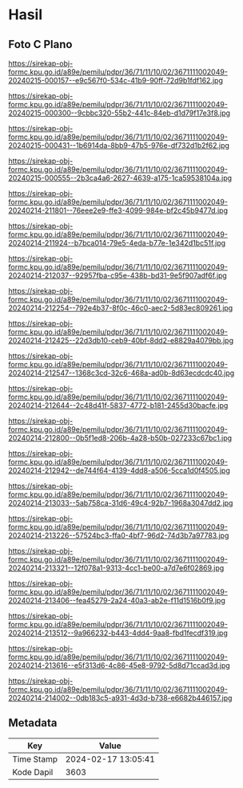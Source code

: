# Hasil

## Foto C Plano

https://sirekap-obj-formc.kpu.go.id/a89e/pemilu/pdpr/36/71/11/10/02/3671111002049-20240215-000157--e9c567f0-534c-41b9-90ff-72d9b1fdf162.jpg

https://sirekap-obj-formc.kpu.go.id/a89e/pemilu/pdpr/36/71/11/10/02/3671111002049-20240215-000300--9cbbc320-55b2-441c-84eb-d1d79f17e3f8.jpg

https://sirekap-obj-formc.kpu.go.id/a89e/pemilu/pdpr/36/71/11/10/02/3671111002049-20240215-000431--1b6914da-8bb9-47b5-976e-df732d1b2f62.jpg

https://sirekap-obj-formc.kpu.go.id/a89e/pemilu/pdpr/36/71/11/10/02/3671111002049-20240215-000555--2b3ca4a6-2627-4639-a175-1ca59538104a.jpg

https://sirekap-obj-formc.kpu.go.id/a89e/pemilu/pdpr/36/71/11/10/02/3671111002049-20240214-211801--76eee2e9-ffe3-4099-984e-bf2c45b9477d.jpg

https://sirekap-obj-formc.kpu.go.id/a89e/pemilu/pdpr/36/71/11/10/02/3671111002049-20240214-211924--b7bca014-79e5-4eda-b77e-1e342d1bc51f.jpg

https://sirekap-obj-formc.kpu.go.id/a89e/pemilu/pdpr/36/71/11/10/02/3671111002049-20240214-212037--92957fba-c95e-438b-bd31-9e5f907adf6f.jpg

https://sirekap-obj-formc.kpu.go.id/a89e/pemilu/pdpr/36/71/11/10/02/3671111002049-20240214-212254--792e4b37-8f0c-46c0-aec2-5d83ec809261.jpg

https://sirekap-obj-formc.kpu.go.id/a89e/pemilu/pdpr/36/71/11/10/02/3671111002049-20240214-212425--22d3db10-ceb9-40bf-8dd2-e8829a4079bb.jpg

https://sirekap-obj-formc.kpu.go.id/a89e/pemilu/pdpr/36/71/11/10/02/3671111002049-20240214-212547--1368c3cd-32c6-468a-ad0b-8d63ecdcdc40.jpg

https://sirekap-obj-formc.kpu.go.id/a89e/pemilu/pdpr/36/71/11/10/02/3671111002049-20240214-212644--2c48d41f-5837-4772-b181-2455d30bacfe.jpg

https://sirekap-obj-formc.kpu.go.id/a89e/pemilu/pdpr/36/71/11/10/02/3671111002049-20240214-212800--0b5f1ed8-206b-4a28-b50b-027233c67bc1.jpg

https://sirekap-obj-formc.kpu.go.id/a89e/pemilu/pdpr/36/71/11/10/02/3671111002049-20240214-212942--de744f64-4139-4dd8-a506-5cca1d0f4505.jpg

https://sirekap-obj-formc.kpu.go.id/a89e/pemilu/pdpr/36/71/11/10/02/3671111002049-20240214-213033--5ab758ca-31d6-49c4-92b7-1968a3047dd2.jpg

https://sirekap-obj-formc.kpu.go.id/a89e/pemilu/pdpr/36/71/11/10/02/3671111002049-20240214-213226--57524bc3-ffa0-4bf7-96d2-74d3b7a97783.jpg

https://sirekap-obj-formc.kpu.go.id/a89e/pemilu/pdpr/36/71/11/10/02/3671111002049-20240214-213321--12f078a1-9313-4cc1-be00-a7d7e6f02869.jpg

https://sirekap-obj-formc.kpu.go.id/a89e/pemilu/pdpr/36/71/11/10/02/3671111002049-20240214-213406--fea45279-2a24-40a3-ab2e-f11d1516b0f9.jpg

https://sirekap-obj-formc.kpu.go.id/a89e/pemilu/pdpr/36/71/11/10/02/3671111002049-20240214-213512--9a966232-b443-4dd4-9aa8-fbd1fecdf319.jpg

https://sirekap-obj-formc.kpu.go.id/a89e/pemilu/pdpr/36/71/11/10/02/3671111002049-20240214-213616--e5f313d6-4c86-45e8-9792-5d8d71ccad3d.jpg

https://sirekap-obj-formc.kpu.go.id/a89e/pemilu/pdpr/36/71/11/10/02/3671111002049-20240214-214002--0db183c5-a931-4d3d-b738-e6682b446157.jpg


## Metadata

| Key        | Value               |
| ---------- | ------------------- |
| Time Stamp | 2024-02-17 13:05:41 |
| Kode Dapil | 3603                |



